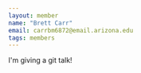 ```yaml
---
layout: member
name: "Brett Carr"
email: carrbm6872@email.arizona.edu
tags: members
---
```


I'm giving a git talk!
